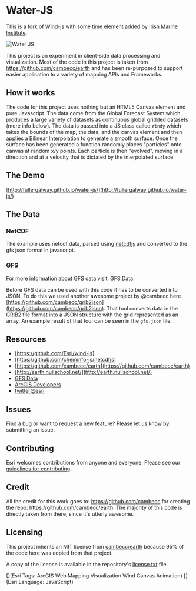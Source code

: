 # Water-JS

This is a fork of [Wind-js](https://github.com/Esri/wind-js) with some time element added by [Irish Marine Institute](http://www.marine.ie).

![Water JS](water-js.gif?raw=true "water-js")


This project is an experiment in client-side data processing and visualization. Most of the code in this project is taken from https://github.com/cambecc/earth and has been re-purposed to support easier application to a variety of mapping APIs and Frameworks.

## How it works

The code for this project uses nothing but an HTML5 Canvas element and pure Javascript. The data come from the Global Forecast System which produces a large variety of datasets as continuous global gridded datasets (more info below). The data is passed into a JS class called `Windy` which takes the bounds of the map, the data, and the canvas element and then applies a [Bilinear Interpolation](http://en.wikipedia.org/wiki/Bilinear_interpolation) to generate a smooth surface. Once the surface has been generated a function randomly places "particles" onto canvas at random x/y points. Each particle is then "evolved", moving in a direction and at a velocity that is dictated by the interpolated surface.

## The Demo

[http://fullergalway.github.io/water-js/](http://fullergalway.github.io/water-js/)

## The Data

### NetCDF

The example uses netcdf data, parsed using [netcdfjs](https://github.com/cheminfo-js/netcdfjs) and converted to the gfs json format in javascript.

### GFS

For more information about GFS data visit: [GFS Data](http://nomads.ncdc.noaa.gov/data.php?name=access#hires_weather_datasets).

Before GFS data can be used with this code it has to be converted into JSON. To do this we used another awesome project by @cambecc here [https://github.com/cambecc/grib2json](https://github.com/cambecc/grib2json). That tool converts data in the GRIB2 file format into a JSON structure with the grid represented as an array. An example result of that tool can be seen in the `gfs.json` file.

## Resources

* [https://github.com/Esri/wind-js]
* [https://github.com/cheminfo-js/netcdfjs]
* [https://github.com/cambecc/earth](https://github.com/cambecc/earth)
* [http://earth.nullschool.net/](http://earth.nullschool.net/)
* [GFS Data](http://nomads.ncdc.noaa.gov/data.php?name=access#hires_weather_datasets)
* [ArcGIS Developers](http://developers.arcgis.com)
* [twitter@esri](http://twitter.com/esri)


## Issues

Find a bug or want to request a new feature?  Please let us know by submitting an issue.

## Contributing

Esri welcomes contributions from anyone and everyone. Please see our [guidelines for contributing](https://github.com/esri/contributing).

## Credit

All the credit for this work goes to: https://github.com/cambecc for creating the repo: https://github.com/cambecc/earth. The majority of this code is directly taken from there, since it's utterly awesome.

## Licensing

This project inherits an MIT license from [cambecc/earth](https://github.com/cambecc/earth) because 95% of the code here was copied from that project.

A copy of the license is available in the repository's [license.txt]( https://raw.github.com/Esri/wind-js/master/license.txt) file.

[](Esri Tags: ArcGIS Web Mapping Visualization Wind Canvas Animation)
[](Esri Language: JavaScript)
